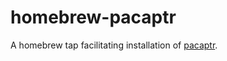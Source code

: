 # homebrew-pacaptr
A homebrew tap facilitating installation of [pacaptr].

[pacaptr]: https://github.com/rami3l/pacaptr
